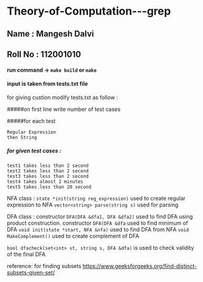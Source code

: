 # Theory-of-Computation---grep

## Name : Mangesh Dalvi

## Roll No : 112001010

#### run command -> ``` make build ``` or ``` make ```

#### input is taken from tests.txt file
for giving custion modify tests.txt as follow : 

#####on first line write number of test cases

#####for each test 

    Regular Expression 
    then String

##### for given test cases : 
    test1 takes less than 2 second
    test2 takes less than 2 second
    test3 takes less than 2 second
    test4 takes almost 2 minutes
    test5 takes less than 20 second

NFA class : 
    ```state *init(string reg_expression)``` used to create regular expression to NFA
    ```vector<string> parse(string s)``` used for parsing

DFA class :
    constructor ```DFA(DFA &dfa1, DFA &dfa2)``` used to find DFA using product construction.
    constructor ```DFA(DFA &dfa``` used to find minimum of DFA
    ```void init(state *start, NFA &nfa)``` used to find DFA from NFA
    ```void MakeComplement()``` used to create complement of DFA

```bool dfacheck(set<int> st, string s, DFA &dfa)``` is used to check validity of the final DFA

reference:
    for finding subsets
    https://www.geeksforgeeks.org/find-distinct-subsets-given-set/
